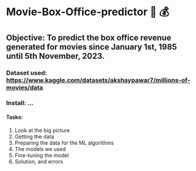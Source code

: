 # Movie-Box-Office-predictor :movie_camera: :moneybag:

## Objective: To predict the box office revenue generated for movies since January 1st, 1985 until 5th November, 2023.

### Dataset used: https://www.kaggle.com/datasets/akshaypawar7/millions-of-movies/data

### Install: ... 

#### Tasks:

1. Look at the big picture
2. Getting the data
3. Preparing the data for the ML algorithms
4. The models we used
5. Fine-tuning the model
6. Solution, and errors


